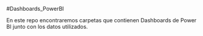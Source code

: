 #Dashboards_PowerBI

En este repo encontraremos carpetas que contienen Dashboards de Power BI junto con los datos utilizados.
